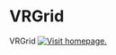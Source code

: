 # VRGrid
VRGrid
[![Visit homepage.](https://status.ptsource.eu/github-vrgrid.gif)](https://www.ptsource.eu/)
